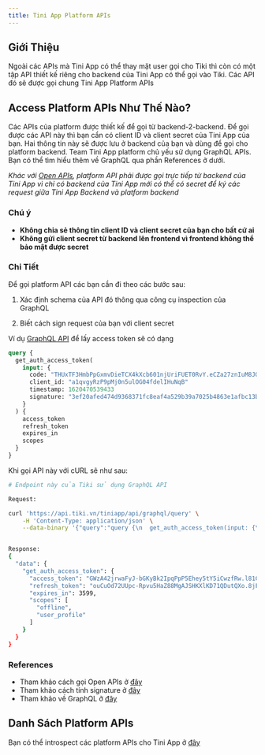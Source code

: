 ```yaml
---
title: Tini App Platform APIs
---
```


## Giới Thiệu

Ngoài các APIs mà Tini App có thể thay mặt user gọi cho Tiki thì còn có một tập API thiết kế riêng cho backend của Tini App có thể gọi vào Tiki. Các API đó sẽ được gọi chung Tini App Platform APIs

## Access Platform APIs Như Thế Nào?

Các APIs của platform được thiết kế để gọi từ backend-2-backend. Để gọi được các API này thì bạn cần có client ID và client secret của Tini App của bạn. Hai thông tin này sẽ được lưu ở backend của bạn và dùng để gọi cho platform backend. Team Tini App platform chủ yếu sử dụng GraphQL APIs. Bạn có thể tìm hiểu thêm về GraphQL qua phần References ở dưới.

_Khác với [Open APIs](../open-api/overview), platform API phải được gọi trực tiếp từ backend của Tini App vì chỉ có backend của Tini App mới có thể có secret để ký các request giữa Tini App Backend và platform backend_

### Chú ý

- **Không chia sẻ thông tin client ID và client secret của bạn cho bất cứ ai**
- **Không gửi client secret từ backend lên frontend vì frontend không thể bảo mật được secret**

### Chi Tiết

Để gọi platform API các bạn cần đi theo các bước sau:

1. Xác định schema của API đó thông qua công cụ inspection của GraphQL

1. Biết cách sign request của bạn với client secret

Ví dụ [GraphQL API](https://graphql.org/) để lấy access token sẽ có dạng

```graphql
query {
  get_auth_access_token(
    input: {
      code: "THUxTF3HmbPpGxmvDieTCX4kXcb601njUriFUET0RvY.eCZa27znIuM8JGC-IUSM-S_G_YrgP7OH8BTGdba706E"
      client_id: "a1qvgyRzP9pMj0n5ulOG04fdelIHuNqB"
      timestamp: 1620470539433
      signature: "3ef20afed474d9368371fc8eaf4a529b39a7025b4863e1afbc13bdb6db8cc5f1"
    }
  ) {
    access_token
    refresh_token
    expires_in
    scopes
  }
}
```

Khi gọi API này với cURL sẽ như sau:

```bash
# Endpoint này của Tiki sử dụng GraphQL API

Request:

curl 'https://api.tiki.vn/tiniapp/api/graphql/query' \
    -H 'Content-Type: application/json' \
    --data-binary '{"query":"query {\n  get_auth_access_token(input: {\n    code: \"THUxTF3HmbPpGxmvDieTCX4kXcb601njUriFUET0RvY.eCZa27znIuM8JGC-IUSM-S_G_YrgP7OH8BTGdba706E\"\n    client_id: \"a1qvgyRzP9pMj0n5ulOG04fdelIHuNqB\"\n    timestamp: 1620470539433\n    signature: \"3ef20afed474d9368371fc8eaf4a529b39a7025b4863e1afbc13bdb6db8cc5f1\"\n  }) {\n    access_token\n    refresh_token\n    expires_in\n    scopes\n  }\n}"}' --compressed


Response:
{
  "data": {
    "get_auth_access_token": {
      "access_token": "GWzA42jrwaFyJ-bGKyBk2IpqPpP5Ehey5tY5iCwzfRw.l81CLG5R6azx4LLqIRAGj-A-Bu2Rgz8ppMKyX_NJGdo",
      "refresh_token": "ouCuOd72UUpc-Rpvu5HaZ88MgAJSHKXlKD71QDutQXo.8jFMWYcdZ1mW9vvDmoXjlg31rbaxAF6ZuLnaRocIbhk",
      "expires_in": 3599,
      "scopes": [
        "offline",
        "user_profile"
      ]
    }
  }
}
```

### References

- Tham khảo cách gọi Open APIs ở [đây](../open-api/overview)
- Tham khảo cách tính signature ở [đây](calculate-signature)
- Tham khảo về GraphQL ở [đây](https://graphql.org/)

## Danh Sách Platform APIs

Bạn có thể introspect các platform APIs cho Tini App ở [đây](https://api.tiki.vn/tiniapp/api/graphql/)
